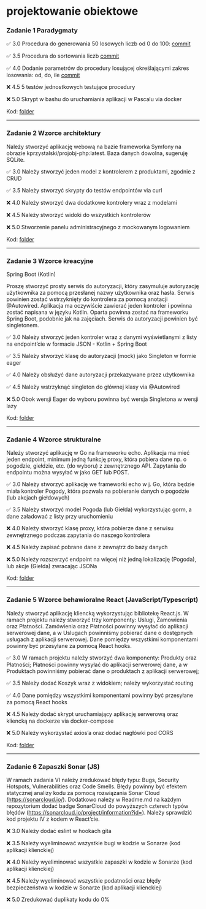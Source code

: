 # projektowanie obiektowe


### Zadanie 1 Paradygmaty

✅ 3.0 Procedura do generowania 50 losowych liczb od 0 do 100: [commit](https://github.com/homosum1/projektowanie_obiektowe/commit/83d0242ee89044b32e6981b93ac336baca671ba2)

✅ 3.5 Procedura do sortowania liczb [commit](https://github.com/homosum1/projektowanie_obiektowe/commit/02877607962a3a2109fcf85c31422826ef20376a)

✅ 4.0 Dodanie parametrów do procedury losującej określającymi zakres losowania: od, do, ile [commit](https://github.com/homosum1/projektowanie_obiektowe/commit/ed1501c3b260011d81b0e7d22a08629c1971925c)

❌ 4.5 5 testów jednostkowych testujące procedury

❌ 5.0 Skrypt w bashu do uruchamiania aplikacji w Pascalu via docker


Kod: [folder](https://github.com/homosum1/projektowanie_obiektowe/tree/main/zadanie01)

---

### Zadanie 2 Wzorce architektury

Należy stworzyć aplikację webową na bazie frameworka Symfony na obrazie kprzystalski/projobj-php:latest. Baza danych dowolna, sugeruję SQLite.

✅ 3.0 Należy stworzyć jeden model z kontrolerem z produktami, zgodnie z CRUD

✅ 3.5 Należy stworzyć skrypty do testów endpointów via curl

❌ 4.0 Należy stworzyć dwa dodatkowe kontrolery wraz z modelami

❌ 4.5 Należy stworzyć widoki do wszystkich kontrolerów

❌ 5.0 Stworzenie panelu administracyjnego z mockowanym logowaniem

Kod: [folder](https://github.com/homosum1/projektowanie_obiektowe/tree/main/zadanie02)

---

### Zadanie 3 Wzorce kreacyjne

Spring Boot (Kotlin)

Proszę stworzyć prosty serwis do autoryzacji, który zasymuluje autoryzację użytkownika za pomocą przesłanej nazwy użytkownika oraz hasła. Serwis powinien zostać wstrzyknięty do kontrolera za pomocą anotacji @Autowired. Aplikacja ma oczywiście zawierać jeden kontroler i powinna zostać napisana w języku Kotlin. Oparta powinna zostać na frameworku Spring Boot, podobnie jak na zajęciach. Serwis do autoryzacji powinien być singletonem.

✅ 3.0 Należy stworzyć jeden kontroler wraz z danymi wyświetlanymi z listy na endpoint’cie w formacie JSON - Kotlin + Spring Boot

✅ 3.5 Należy stworzyć klasę do autoryzacji (mock) jako Singleton w formie eager

✅ 4.0 Należy obsłużyć dane autoryzacji przekazywane przez użytkownika

✅ 4.5 Należy wstrzyknąć singleton do głównej klasy via @Autowired

❌ 5.0 Obok wersji Eager do wyboru powinna być wersja Singletona w wersji lazy

Kod: [folder](https://github.com/homosum1/projektowanie_obiektowe/tree/main/zadanie03)

---

### Zadanie 4 Wzorce strukturalne

Należy stworzyć aplikację w Go na frameworku echo. Aplikacja ma mieć jeden endpoint, minimum jedną funkcję proxy, która pobiera dane np. o pogodzie, giełdzie, etc. (do wyboru) z zewnętrznego API. Zapytania do endpointu można wysyłać w jako GET lub POST.

✅ 3.0 Należy stworzyć aplikację we frameworki echo w j. Go, która będzie miała kontroler Pogody, która pozwala na pobieranie danych o pogodzie (lub akcjach giełdowych)

✅ 3.5 Należy stworzyć model Pogoda (lub Giełda) wykorzystując gorm, a dane załadować z listy przy uruchomieniu

❌ 4.0 Należy stworzyć klasę proxy, która pobierze dane z serwisu zewnętrznego podczas zapytania do naszego kontrolera

❌ 4.5 Należy zapisać pobrane dane z zewnątrz do bazy danych

❌ 5.0 Należy rozszerzyć endpoint na więcej niż jedną lokalizację (Pogoda), lub akcje (Giełda) zwracając JSONa

Kod: [folder](https://github.com/homosum1/projektowanie_obiektowe/tree/main/zadanie_04)

---

### Zadanie 5 Wzorce behawioralne React (JavaScript/Typescript)

Należy stworzyć aplikację kliencką wykorzystując bibliotekę React.js. W ramach projektu należy stworzyć trzy komponenty: Uslugi, Zamowienia oraz Płatności. Zamówienia oraz Płatności powinny wysyłać do aplikacji serwerowej dane, a w Uslugach powinniśmy pobierać dane o dostępnych usługach z aplikacji serwerowej. Dane pomiędzy wszystkimi komponentami powinny być przesyłane za pomocą React hooks.

✅ 3.0 W ramach projektu należy stworzyć dwa komponenty: Produkty oraz Płatności; Płatności powinny wysyłać do aplikacji serwerowej dane, a w Produktach powinniśmy pobierać dane o produktach z aplikacji serwerowej;

✅ 3.5 Należy dodać Koszyk wraz z widokiem; należy wykorzystać routing

✅ 4.0 Dane pomiędzy wszystkimi komponentami powinny być przesyłane za pomocą React hooks

❌ 4.5 Należy dodać skrypt uruchamiający aplikację serwerową oraz kliencką na dockerze via docker-compose

❌ 5.0 Należy wykorzystać axios’a oraz dodać nagłówki pod CORS

Kod: [folder](https://github.com/homosum1/projektowanie_obiektowe/tree/main/zadanie_05)

---

### Zadanie 6 Zapaszki Sonar (JS)

W ramach zadania VI należy zredukować błędy typu: Bugs, Security Hotspots, Vulnerabilities oraz Code Smells. Błędy powinny być efektem statycznej analizy kodu za pomocą rozwiązania Sonar Cloud (https://sonarcloud.io/). Dodatkowo należy w Readme.md na każdym repozytorium dodać badge SonarCloud do powyższych czterech typów błędów (https://sonarcloud.io/project/information?id=). Należy sprawdzić kod projektu IV z kodem w React’cie.

❌ 3.0 Należy dodać eslint w hookach gita

❌ 3.5 Należy wyeliminować wszystkie bugi w kodzie w Sonarze (kod aplikacji klienckiej)

❌ 4.0 Należy wyeliminować wszystkie zapaszki w kodzie w Sonarze (kod aplikacji klienckiej)

❌ 4.5 Należy wyeliminować wszystkie podatności oraz błędy bezpieczeństwa w kodzie w Sonarze (kod aplikacji klienckiej)

❌ 5.0 Zredukować duplikaty kodu do 0%


